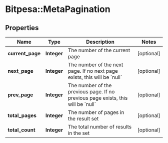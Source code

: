 # Bitpesa::MetaPagination

## Properties
Name | Type | Description | Notes
------------ | ------------- | ------------- | -------------
**current_page** | **Integer** | The number of the current page | [optional] 
**next_page** | **Integer** | The number of the next page. If no next page exists, this will be &#x60;null&#x60; | [optional] 
**prev_page** | **Integer** | The number of the previous page. If no previous page exists, this will be &#x60;null&#x60; | [optional] 
**total_pages** | **Integer** | The number of pages in the result set | [optional] 
**total_count** | **Integer** | The total number of results in the set | [optional] 


